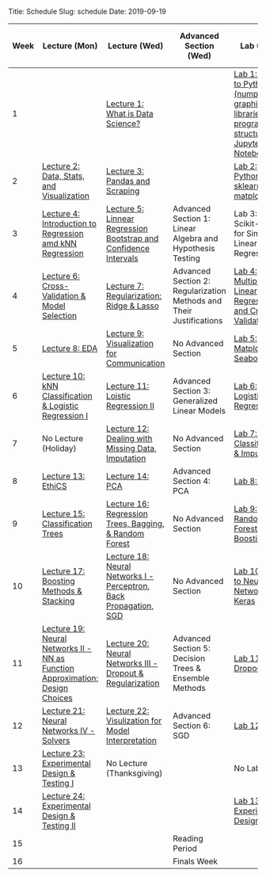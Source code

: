 Title: Schedule
Slug: schedule
Date: 2019-09-19


|Week|Lecture (Mon)|Lecture (Wed)|Advanced Section (Wed)|Lab (Thu)|Assignment (R:Released Tue - D:Due Wed)|
|-----|-----|-----|-----|-----|-----|
|1||[Lecture 1: What is Data Science?]({filename}/lectures/lecture1/index.md)||[Lab 1: Intro to Python (numpy, graphing libraries, program structure, Jupyter Notebook)]({filename}/labs/lab01/index.md)|R:HW0|
|2|[Lecture 2: Data, Stats, and Visualization]({filename}/lectures/lecture2/index.md)|[Lecture 3: Pandas and Scraping]({filename}/lectures/lecture3/index.md)||[Lab 2: Python: sklearn, matplotlib]({filename}/labs/lab02/index.md)|R:HW1 - D:HW0|
|3|[Lecture 4: Introduction to Regression amd kNN Regression ]({filename}/lectures/lecture4/index.md)|[Lecture 5: Linnear Regression Bootstrap and Confidence Intervals]({filename}/lectures/lecture5/index.md)|Advanced Section 1: Linear Algebra and Hypothesis Testing|Lab 3: Scikit-learn for Simple Linear Regression|R:HW2 - D:HW1|
|4|[Lecture 6: Cross-Validation & Model Selection]({filename}/lectures/lecture6/index.md)|[Lecture 7: Regularization: Ridge & Lasso]({filename}/lectures/lecture7/index.md)|Advanced Section 2: Regularization Methods and Their Justifications|[Lab 4: Multiple Linear Regression and Cross Validation]({filename}/labs/lab04/index.md)|R:HW3 - D:HW2|
|5|[Lecture 8: EDA]({filename}/lectures/lecture8/index.md)|[Lecture 9:  Visualization for Communication]({filename}/lectures/lecture9/index.md)|No Advanced Section|[Lab 5: Matplotlib & Seaborn]({filename}/labs/lab05/index.md)|No Assignment|
|6|[Lecture 10: kNN Classification & Logistic Regression I]({filename}/lectures/lecture10/index.md)|[Lecture 11: Loistic Regression II]({filename}/lectures/lecture11/index.md)|Advanced Section 3: Generalized Linear Models|[Lab 6: Logistic Regression]({filename}/labs/lab06/index.md)|R:HW4 (individual) - D:HW3|
|7|No Lecture (Holiday)|[Lecture 12: Dealing with Missing Data, Imputation]({filename}/lectures/lecture12/index.md)|No Advanced Section|[Lab 7: KNN Classification & Imputation]({filename}/labs/lab07/index.md)|No Assignment|
|8|[Lecture 13:  EthiCS]({filename}/lectures/lecture13/index.md)|[Lecture 14: PCA]({filename}/lectures/lecture14/index.md)|Advanced Section 4: PCA|[Lab 8: PCA]({filename}/labs/lab08/index.md)|R:HW5 - D:HW4|
|9|[Lecture 15: Classification Trees]({filename}/lectures/lecture15/index.md)|[Lecture 16: Regression Trees, Bagging, & Random Forest]({filename}/lectures/lecture16/index.md)|No Advanced Section|[Lab 9: Random Forests and Boosting]({filename}/labs/lab09/index.md)|R:HW6 - D:HW5|
|10|[Lecture 17: Boosting Methods & Stacking]({filename}/lectures/lecture17/index.md)|[Lecture 18: Neural Networks I - Perceptron, Back Propagation, SGD]({filename}/lectures/lecture18/index.md)|No Advanced Section|[Lab 10: Intro to Neural Networks & Keras]({filename}/labs/lab10/index.md)|No Assignment|
|11|[Lecture 19: Neural Networks II - NN as Function Approximation; Design Choices]({filename}/lectures/lecture19/index.md)|[Lecture 20: Neural Networks III - Dropout & Regularization]({filename}/lectures/lecture20/index.md)|Advanced Section 5: Decision Trees & Ensemble Methods|[Lab 11: Dropout]({filename}/labs/lab11/index.md)|R:HW7 (individual) -  D:HW6|
|12|[Lecture 21: Neural Networks IV - Solvers]({filename}/lectures/lecture21/index.md)|[Lecture 22: Visulization for Model Interpretation]({filename}/lectures/lecture22/index.md)|Advanced Section 6: SGD|[Lab 12: VIZ]({filename}/labs/lab12/index.md)|No Assignment|
|13|[Lecture 23: Experimental Design & Testing I]({filename}/lectures/lecture23/index.md)|No Lecture (Thanksgiving)||No Lab|R:HW8 - D:HW7 *[Due on Tuesday]*|
|14|[Lecture 24: Experimental Design & Testing II]({filename}/lectures/lecture24/index.md)|||[Lab 13: Experimental Design]({filename}/labs/lab13/index.md)|D:HW8|
|15|||Reading Period|||
|16|||Finals Week|||
